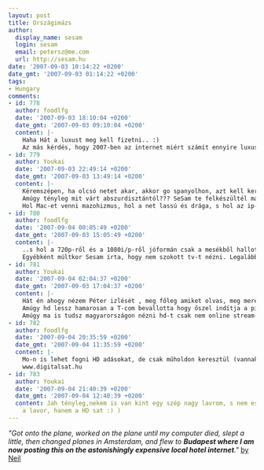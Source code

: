 ```yaml
---
layout: post
title: Országimázs
author:
  display_name: sesam
  login: sesam
  email: petersz@me.com
  url: http://sesam.hu
date: '2007-09-03 10:14:22 +0200'
date_gmt: '2007-09-03 01:14:22 +0200'
tags:
- Hungary
comments:
- id: 778
  author: foodlfg
  date: '2007-09-03 18:10:04 +0200'
  date_gmt: '2007-09-03 09:10:04 +0200'
  content: |-
    Haha Hát a luxust meg kell fizetni.. :)
    Az más kérdés, hogy 2007-ben az internet miért számít ennyire luxusnak. Mondjuk nem írja, hogy hol, milyet és mennyiért kapott, de ez az imázs szempontjából lényegtelen is.
- id: 779
  author: Youkai
  date: '2007-09-03 22:49:14 +0200'
  date_gmt: '2007-09-03 13:49:14 +0200'
  content: |-
    Kéremszépen, ha olcsó netet akar, akkor go spanyolhon, azt kell keresni egy fon, hot, verry hotspot-ot :D
    Amúgy tényleg mit várt abszurdisztántól??? SeSam te felkészültél már arra lelkileg, hogy e kies honunkba hamarosan vissza kell térned ???
    Hol Mac-et venni mazohizmus, hol a net lassú és drága, s hol az ip-tv hez telefon is kell (csak tudnám, hogy miért ?? :( )
- id: 780
  author: foodlfg
  date: '2007-09-04 00:05:49 +0200'
  date_gmt: '2007-09-03 15:05:49 +0200'
  content: |-
    ..s hol a 720p-ről és a 1080i/p-ről jóformán csak a mesékből hallottak.
    Egyébként múltkor Sesam írta, hogy nem szokott tv-t nézni. Legalábbis Japánban. De lehet hogy Pákó az Activity-ben már jobban tetszik neki ;)
- id: 781
  author: Youkai
  date: '2007-09-04 02:04:37 +0200'
  date_gmt: '2007-09-03 17:04:37 +0200'
  content: |-
    Hát én ahogy nézem Péter izlését , meg főleg amiket olvas, meg merek kockáztatni, hogy nem. Egy filmbuzinak fekete Pákó ??? Ahhh, akkor már inkább egy fa katanával történő bélkiontás, az is kellemesebb, mint a mai kertv-ék saját készítésű műsorai...
    Amúgy hd lessz hamarosan a T-com bevallotta hogy őszel indítja a pilot beruházást Pesten egy új lakóparkban (panel erdő turbóval és bőrüléssel :)  ). Szóval én is arra várok, mert sajna én  csak akkor tudok tv-t nézni, mikor van időm, s a filmek nem akkor vannak (este 10 uán ....és fél 2 között :) ) ergo nekem megéri a pár ezressel több az ip tv-ért mikor most fizetek vagy 3 k-t és csak vacsi mellé kell a tv... mert másra nem tudom használni.
    Amúgy ma is tudsz magyarországon nézni hd-t csak nem online stream-el, hanem offline.... csak hát ugyé az kissé non legal kategória...
- id: 782
  author: foodlfg
  date: '2007-09-04 20:35:59 +0200'
  date_gmt: '2007-09-04 11:35:59 +0200'
  content: |-
    Mo-n is lehet fogni HD adásokat, de csak műholdon keresztül (vannak is erre csomagok).. de amire ez a technológia begyürüzik a mindennapokba az még eltarthat egy darabig.. azért írtam, hogy jóformán
    www.digitalsat.hu
- id: 783
  author: Youkai
  date: '2007-09-04 21:40:39 +0200'
  date_gmt: '2007-09-04 12:40:39 +0200'
  content: Jah tényleg,nekem is van kint egy szép nagy lavrom, s nem esett le ( nem
    a lavor, hanem a HD sat :) )
---
```


_"Got onto the plane, worked on the plane until my computer died, slept a little, then changed planes in Amsterdam, and flew to **Budapest where I am now posting this on the astonishingly expensive local hotel internet**."_ [by Neil](http://www.neilgaiman.com/journal/2007/09/i-see-you-quiver-with-antici.html)
